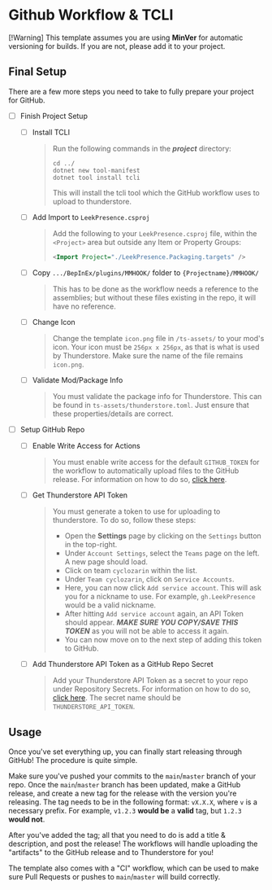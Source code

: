 # Github Workflow & TCLI

[!Warning]
This template assumes you are using **MinVer** for automatic versioning for builds. If you are not, please
add it to your project.

## Final Setup

There are a few more steps you need to take to fully prepare your project for GitHub.

- [ ] Finish Project Setup
  - [ ] Install TCLI
    > Run the following commands in the ***project*** directory:
    >
    > ```shell
    > cd ../
    > dotnet new tool-manifest
    > dotnet tool install tcli
    > ```
    >
    > This will install the tcli tool which the GitHub workflow uses to upload to thunderstore.

  - [ ] Add Import to `LeekPresence.csproj`
    > Add the following to your `LeekPresence.csproj` file, within the `<Project>` area but outside any Item or Property Groups:
    >
    > ```xml
    > <Import Project="./LeekPresence.Packaging.targets" />
    > ```

  - [ ] Copy `.../BepInEx/plugins/MMHOOK/` folder to `{Projectname}/MMHOOK/`
    > This has to be done as the workflow needs a reference to the assemblies; but without these files existing in the repo, it will have no reference.

  - [ ] Change Icon
    > Change the template `icon.png` file in `/ts-assets/` to your mod's icon. Your icon must be `256px x 256px`, as that is what is used by Thunderstore.
      Make sure the name of the file remains `icon.png`.

  - [ ] Validate Mod/Package Info
    > You must validate the package info for Thunderstore. This can be found in `ts-assets/thunderstore.toml`. Just ensure that these properties/details are correct.

- [ ] Setup GitHub Repo

  - [ ] Enable Write Access for Actions

    > You must enable write access for the default `GITHUB_TOKEN` for the workflow to automatically upload files to the GitHub release.
For information on how to do so, [click here](https://docs.github.com/en/repositories/managing-your-repositorys-settings-and-features/enabling-features-for-your-repository/managing-github-actions-settings-for-a-repository#configuring-the-default-github_token-permissions).

  - [ ] Get Thunderstore API Token

    > You must generate a token to use for uploading to thunderstore. To do so, follow these steps:
    > - Open the **Settings** page by clicking on the `Settings` button in the top-right.
    > - Under `Account Settings`, select the `Teams` page on the left. A new page should load.
    > - Click on team `cyclozarin` within the list.
    > - Under `Team cyclozarin`, click on `Service Accounts`.
    > - Here, you can now click `Add service account`. This will ask you for a nickname to use. For example, `gh.LeekPresence` would be a valid nickname.
    > - After hitting `Add service account` again, an API Token should appear. ***MAKE SURE YOU COPY/SAVE THIS TOKEN*** as you will not be able to access it again.
    > - You can now move on to the next step of adding this token to GitHub.

  - [ ] Add Thunderstore API Token as a GitHub Repo Secret

    > Add your Thunderstore API Token as a secret to your repo under Repository Secrets. For information on how to do so, [click here](https://docs.github.com/en/actions/security-guides/using-secrets-in-github-actions#creating-secrets-for-a-repository).
The secret name should be `THUNDERSTORE_API_TOKEN`.

## Usage

Once you've set everything up, you can finally start releasing through GitHub! The procedure is quite simple.

Make sure you've pushed your commits to the `main`/`master` branch of your repo. Once the `main`/`master` branch has been updated, make
a GitHub release, and create a new tag for the release with the version you're releasing. The tag needs to be in the following format:
`vX.X.X`, where `v` is a necessary prefix. For example, `v1.2.3` **would be** a **valid** tag, but `1.2.3` **would not**.

After you've added the tag; all that you need to do is add a title & description, and post the release! The workflows will handle uploading
the "artifacts" to the GitHub release and to Thunderstore for you!

The template also comes with a "CI" workflow, which can be used to make sure Pull Requests or pushes to `main`/`master` will build correctly.
